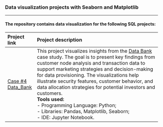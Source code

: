 ### Data visualization projects with Seaborn and Matplotlib

---

#### The repository contains data visualization for the following SQL projects:
| Project link | Project description |
|:-----------------|:---------------|
| [Case #4<br>Data_Bank](https://github.com/shdrn2402/Case_Study_4_Data_Bank) | This project visualizes insights from the [Data Bank](https://github.com/shdrn2402/Eight-week-SQL-challenge/tree/main/Case%20Study%20%234-Data%20Bank) case study. The goal is to present key findings from customer node analysis and transaction data to support marketing strategies and decision-making for data provisioning. The visualizations help illustrate security features, customer behavior, and data allocation strategies for potential investors and customers. </br> **Tools used:** </br> - Programming Language: Python; </br> - Libraries: Pandas, Matplotlib, Seaborn; </br> - IDE: Jupyter Notebook. |
